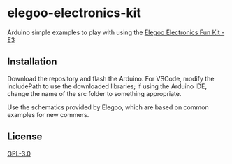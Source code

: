 # elegoo-electronics-kit
Arduino simple examples to play with using the [Elegoo Electronics Fun Kit - E3](https://www.elegoo.com/download/)

## Installation
Download the repository and flash the Arduino. For VSCode, modify the includePath to use the downloaded libraries; if using the Arduino IDE, change the name of the src folder to something appropriate.

Use the schematics provided by Elegoo, which are based on common examples for new commers.

## License
[GPL-3.0](https://choosealicense.com/licenses/gpl-3.0/)